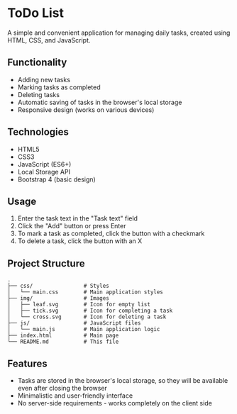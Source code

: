 # ToDo List

A simple and convenient application for managing daily tasks, created using HTML, CSS, and JavaScript.

## Functionality

- Adding new tasks
- Marking tasks as completed
- Deleting tasks
- Automatic saving of tasks in the browser's local storage
- Responsive design (works on various devices)

## Technologies

- HTML5
- CSS3
- JavaScript (ES6+)
- Local Storage API
- Bootstrap 4 (basic design)

## Usage

1. Enter the task text in the "Task text" field
2. Click the "Add" button or press Enter
3. To mark a task as completed, click the button with a checkmark
4. To delete a task, click the button with an X

## Project Structure

```
.
├── css/                # Styles
│   └── main.css        # Main application styles
├── img/                # Images
│   ├── leaf.svg        # Icon for empty list
│   ├── tick.svg        # Icon for completing a task
│   └── cross.svg       # Icon for deleting a task
├── js/                 # JavaScript files
│   └── main.js         # Main application logic
├── index.html          # Main page
└── README.md           # This file
```

## Features

- Tasks are stored in the browser's local storage, so they will be available even after closing the browser
- Minimalistic and user-friendly interface
- No server-side requirements - works completely on the client side
